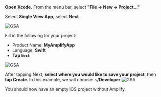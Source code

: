 **Open Xcode.**  From the menu bar, select **"File -> New -> Project..."**

Select **Single View App**, select **Next**

![GSA](~/images/project-setup/20_1_createProject.png)

Fill in the following for your project:
* Product Name: **MyAmplifyApp**
* Language: **Swift**
* **Tap `Next`**

![GSA](~/images/project-setup/20_2_createProject.png)

After tapping Next, **select where you would like to save your project**, then **tap Create**.  In this example, we will choose: **~/Developer** ![GSA](~/images/project-setup/20_3_createProject.png)

You should now have an empty iOS project without Amplify.